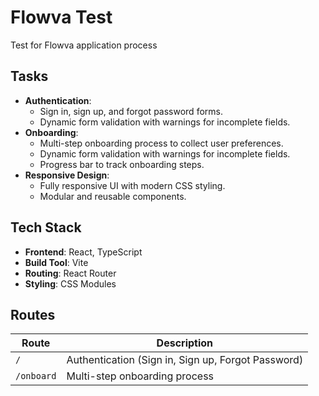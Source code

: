 # Flowva Test
Test for Flowva application process

## Tasks
- **Authentication**: 
  - Sign in, sign up, and forgot password forms.
  - Dynamic form validation with warnings for incomplete fields.
- **Onboarding**:
  - Multi-step onboarding process to collect user preferences.
  - Dynamic form validation with warnings for incomplete fields.
  - Progress bar to track onboarding steps.
- **Responsive Design**:
  - Fully responsive UI with modern CSS styling.
  - Modular and reusable components.

## Tech Stack

- **Frontend**: React, TypeScript
- **Build Tool**: Vite
- **Routing**: React Router
- **Styling**: CSS Modules

## Routes

| Route       | Description                                        |
|-------------|----------------------------------------------------|
| `/`         | Authentication (Sign in, Sign up, Forgot Password) |
| `/onboard`  | Multi-step onboarding process                      |

